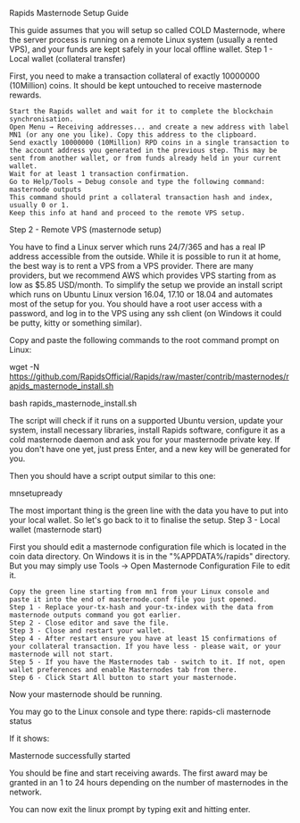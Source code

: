 Rapids Masternode Setup Guide

This guide assumes that you will setup so called COLD Masternode, where the server process is running on a remote Linux system (usually a rented VPS), and your funds are kept safely in your local offline wallet.
Step 1 - Local wallet (collateral transfer)

First, you need to make a transaction collateral of exactly 10000000 (10Million) coins. It should be kept untouched to receive masternode rewards.

    Start the Rapids wallet and wait for it to complete the blockchain synchronisation.
    Open Menu → Receiving addresses... and create a new address with label MN1 (or any one you like). Copy this address to the clipboard.
    Send exactly 10000000 (10Million) RPD coins in a single transaction to the account address you generated in the previous step. This may be sent from another wallet, or from funds already held in your current wallet.
    Wait for at least 1 transaction confirmation.
    Go to Help/Tools → Debug console and type the following command: masternode outputs
    This command should print a collateral transaction hash and index, usually 0 or 1.
    Keep this info at hand and proceed to the remote VPS setup.

Step 2 - Remote VPS (masternode setup)

You have to find a Linux server which runs 24/7/365 and has a real IP address accessible from the outside. While it is possible to run it at home, the best way is to rent a VPS from a VPS provider. There are many providers, but we recommend AWS which provides VPS starting from as low as $5.85 USD/month. To simplify the setup we provide an install script which runs on Ubuntu Linux version 16.04, 17.10 or 18.04 and automates most of the setup for you. You should have a root user access with a password, and log in to the VPS using any ssh client (on Windows it could be putty, kitty or something similar).

Copy and paste the following commands to the root command prompt on Linux:

wget -N https://github.com/RapidsOfficial/Rapids/raw/master/contrib/masternodes/rapids_masternode_install.sh

bash rapids_masternode_install.sh

The script will check if it runs on a supported Ubuntu version, update your system, install necessary libraries, install Rapids software, configure it as a cold masternode daemon and ask you for your masternode private key. If you don't have one yet, just press Enter, and a new key will be generated for you.

Then you should have a script output similar to this one:

mnsetupready

The most important thing is the green line with the data you have to put into your local wallet. So let's go back to it to finalise the setup.
Step 3 - Local wallet (masternode start)

First you should edit a masternode configuration file which is located in the coin data directory. On Windows it is in the "%APPDATA%/rapids" directory. But you may simply use Tools → Open Masternode Configuration File to edit it.

    Copy the green line starting from mn1 from your Linux console and paste it into the end of masternode.conf file you just opened.
    Step 1 - Replace your-tx-hash and your-tx-index with the data from masternode outputs command you got earlier.
    Step 2 - Close editor and save the file.
    Step 3 - Close and restart your wallet.
    Step 4 - After restart ensure you have at least 15 confirmations of your collateral transaction. If you have less - please wait, or your masternode will not start.
    Step 5 - If you have the Masternodes tab - switch to it. If not, open wallet preferences and enable Masternodes tab from there.
    Step 6 - Click Start All button to start your masternode.

Now your masternode should be running.

You may go to the Linux console and type there: rapids-cli masternode status

If it shows:

Masternode successfully started

You should be fine and start receiving awards. The first award may be granted in an 1 to 24 hours depending on the number of masternodes in the network.

You can now exit the linux prompt by typing exit and hitting enter.
